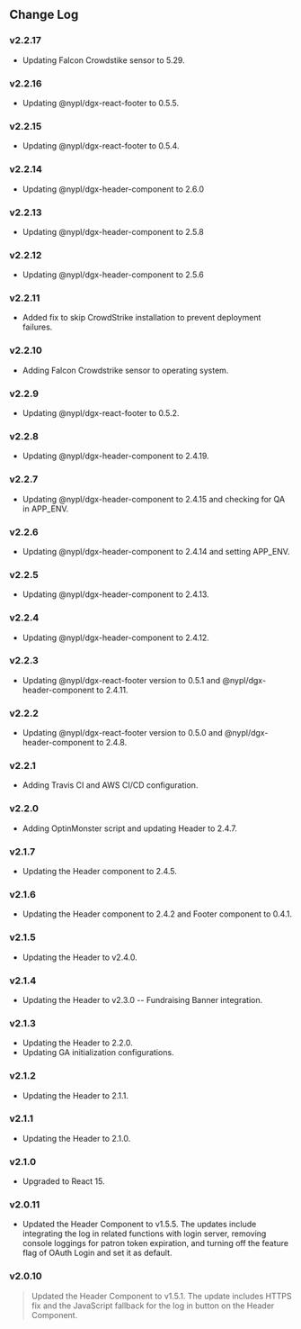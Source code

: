 ## Change Log

### v2.2.17
- Updating Falcon Crowdstike sensor to 5.29.

### v2.2.16
- Updating @nypl/dgx-react-footer to 0.5.5.

### v2.2.15
- Updating @nypl/dgx-react-footer to 0.5.4.

### v2.2.14
- Updating @nypl/dgx-header-component to 2.6.0

### v2.2.13
- Updating @nypl/dgx-header-component to 2.5.8

### v2.2.12
- Updating @nypl/dgx-header-component to 2.5.6

### v2.2.11
- Added fix to skip CrowdStrike installation to prevent deployment failures.

### v2.2.10
- Adding Falcon Crowdstrike sensor to operating system.

### v2.2.9
- Updating @nypl/dgx-react-footer to 0.5.2.

### v2.2.8
- Updating @nypl/dgx-header-component to 2.4.19.

### v2.2.7
- Updating @nypl/dgx-header-component to 2.4.15 and checking for QA in APP_ENV.

### v2.2.6
- Updating @nypl/dgx-header-component to 2.4.14 and setting APP_ENV.

### v2.2.5
- Updating @nypl/dgx-header-component to 2.4.13.

### v2.2.4
- Updating @nypl/dgx-header-component to 2.4.12.

### v2.2.3
- Updating @nypl/dgx-react-footer version to 0.5.1 and @nypl/dgx-header-component to 2.4.11.

### v2.2.2
- Updating @nypl/dgx-react-footer version to 0.5.0 and @nypl/dgx-header-component to 2.4.8.

### v2.2.1
- Adding Travis CI and AWS CI/CD configuration.

### v2.2.0
- Adding OptinMonster script and updating Header to 2.4.7.

### v2.1.7
- Updating the Header component to 2.4.5.

### v2.1.6
- Updating the Header component to 2.4.2 and Footer component to 0.4.1.

### v2.1.5
- Updating the Header to v2.4.0.

### v2.1.4
- Updating the Header to v2.3.0 -- Fundraising Banner integration.

### v2.1.3
- Updating the Header to 2.2.0.
- Updating GA initialization configurations.

### v2.1.2
- Updating the Header to 2.1.1.

### v2.1.1
- Updating the Header to 2.1.0.

### v2.1.0
- Upgraded to React 15.

### v2.0.11
- Updated the Header Component to v1.5.5. The updates include integrating the log in related functions with login server, removing console loggings for patron token expiration, and turning off the feature flag of OAuth Login and set it as default.

### v2.0.10
> Updated the Header Component to v1.5.1. The update includes HTTPS fix and the JavaScript fallback for the log in button on the Header Component.
